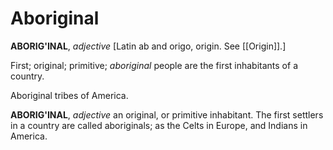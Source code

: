 # Aboriginal

**ABORIG'INAL**, _adjective_ \[Latin ab and origo, origin. See [[Origin]].\]

First; original; primitive; _aboriginal_ people are the first inhabitants of a country.

Aboriginal tribes of America.

**ABORIG'INAL**, _adjective_ an original, or primitive inhabitant. The first settlers in a country are called aboriginals; as the Celts in Europe, and Indians in America.